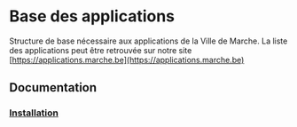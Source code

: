 Base des applications
=========

Structure de base nécessaire aux applications de la Ville de Marche.
La liste des applications peut être retrouvée sur notre site [https://applications.marche.be](https://applications.marche.be)


Documentation
-------------

### [Installation](https://github.com/acmarche/basebundle/blob/master/src/AcMarche/BaseBundle/Resources/doc/index.md)

